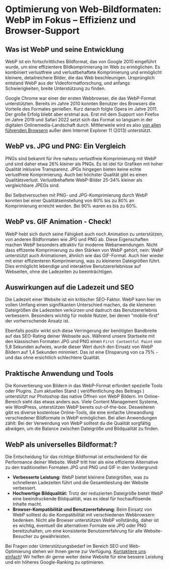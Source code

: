 # Optimierung von Web-Bildformaten: WebP im Fokus – Effizienz und Browser-Support

## Was ist WebP und seine Entwicklung

WebP ist ein fortschrittliches Bildformat, das von Google 2010 eingeführt wurde, um eine effizientere Bildkomprimierung im Web zu ermöglichen. Es kombiniert verlustfreie und verlustbehaftete Komprimierung und ermöglicht kleinere, detailreichere Bilder, die das Web beschleunigen. Ursprünglich entstand WebP aus der Videoformatforschung, und anfangs Schwierigkeiten, breite Unterstützung zu finden. 

Google Chrome war einer der ersten Webbrowser, die das WebP-Format unterstützten. Bereits im Jahre 2010 konnten Benutzer des Browsers die Vorteile des Formates genießen. Kurz danach folgte Opera im Jahre 2011. Der große Erfolg bliebt aber erstmal aus. Erst mit dem Support von Firefox im Jahre 2019 und Safari 2022 setzt sich das Format so langsam in der digitalen Onlinemedia-Landschaft durch. Mittlerweile wird es also [von allen führenden Browsern](https://caniuse.com/webp) außer dem Internet Explorer 11 (2013) unterstützt.


## WebP vs. JPG und PNG: Ein Vergleich

PNGs sind bekannt für ihre nahezu verlustfreie Komprimierung mit WebP und sind daher etwa 26% kleiner als PNGs. Es ist idel für Grafiken mit hoher Qualität inklusive Transparenz. JPGs hingegen bieten keine echte verlustfreie Komprimierung. Auch bei höchster Qualität gibt es einen Qualitätsverlust. Verlustbehaftete WebP-Bilder 25-34% kleiner als vergleichbare JPEGs sind.

Bei Selbstversuchen mit PNG- und JPG-Komprimierung durch WebP konnten bei einer Qualitätseinstellung von 80% bis zu 80% an Komprimierung erreicht werden. Bei 90% waren es bis zu 60%.


## WebP vs. GIF Animation - Check!

WebP hebt sich durch seine Fähigkeit auch noch Animation zu unterstützen, von anderen Bildformaten wie JPG und PNG ab. Diese Eigenschaften machen WebP besonders attraktiv für moderne Webanwendungen. Nicht dass effizente Komprimierung zu den Stärken von WebP gehört, nein: WebP unterstützt auch Animationen, ähnlich wie das GIF-Format. Auch hier wieder mit einer effizienteren Komprimierung, was zu kleineren Dateigrößen führt. Dies ermöglicht lebendige und interaktive Benutzererlebnisse auf Webseiten, ohne die Ladezeiten zu beeinträchtigen.

## Auswirkungen auf die Ladezeit und SEO
Die Ladezeit einer Website ist ein kritischer SEO-Faktor. WebP kann hier im vollen Umfang einen signifikanten Unterschied machen, da die kleineren Dateigrößen die Ladezeiten verkürzen und dadruch das Benutzererlebnis verbessern. Besonders wichtig für mobile Nutzer, bei denen "mobile-first" der vorherrschende Ansatz ist.

Ebenfalls positiv wirkt sich diese Verringerung der benötigten Bandbreite auf das SEO-Rating deiner Webseite aus. Während unsere Startseite mit den klassischen Formaten JPG und PNG einen `First Contentful Paint` von 5,8 Sekunden aufwies, wurde dieser Wert durch den Einsatz von WebP Bildern auf 1,4 Sekunden minimiert. Das ist eine EInsparung von ca 75% - und das ohne ersichtlich schlechtere Qualität. 

## Praktische Anwendung und Tools

Die Konvertierung von Bildern in das WebP-Format erfordert spezielle Tools oder Plugins. Zum aktuellen Stand ( veröffentlichung des Beitrags ) unterstützt nur Photoshop das native Öffnen von WebP Bildern. Im Online-Bereich sieht das etwas anders aus. Viele Content Management Systeme, wie WordPress, unterstützen WebP bereits out-of-the-box. Desweiteren gibt es diverse kostenlose Online-Tools, die eine einfache Umwandlung verschiedener Bildformate in WebP ermöglichen. Bei allen Anwendungen zählt: Bei der Verwendung von WebP solltest du die Qualität sorgfältig abwägen, um die Balance zwischen Dateigröße und Bildqualität zu finden.

## WebP als universelles Bildformat:?

Die Entscheidung für das richtige Bildformat ist entscheidend für die Performance deiner Website. WebP tritt hier als eine effiziente Alternative zu den traditionellen Formaten JPG und PNG und GIF in den Vordergrund:

- **Verbesserte Leistung:**
WebP bietet kleinere Dateigrößen, was zu schnelleren Ladezeiten führt und die Gesamtleistung der Website verbessert.
- **Hochwertige Bildqualität:**
Trotz der reduzierten Dateigröße bietet WebP eine beeindruckende Bildqualität, was es ideal für hochauflösende Inhalte macht.
- **Browser-Kompatibilität und Benutzererfahrung:**
Beim Einsatz von WebP solltest du die Kompatibilität mit verschiedenen Webbrowsern bedenken. Nicht alle Browser unterstützen WebP vollständig, daher ist es wichtig, eventuell die alternativen Formate wie JPG oder PNG bereitzuhalten, um eine konsistente Benutzererfahrung für alle Website-Besucher zu gewährleisten.


Bei Fragen oder Unterstützungsbedarf im Bereich SEO und Web-Optimierung stehen wir Ihnen gerne zur Verfügung. [Kontaktiere uns einfach](https://makesmart.development.fail/kontakt)! Wir helfen dir gerne weiter deine Website für eine bessere Leistung und ein höheres Google-Ranking zu optimieren.